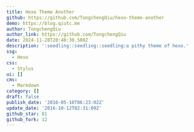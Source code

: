 ```yaml
---
title: Hexo Theme Another
github: https://github.com/TongchengQiu/hexo-theme-another
demo: https://blog.qiutc.me
author: TongchengQiu
author_link: https://github.com/TongchengQiu
date: 2024-11-28T20:40:30.508Z
description: ':seedling::seedling::seedling:a pithy theme of hexo.'
ssg:
  - Hexo
css:
  - Stylus
ui: []
cms:
  - Markdown
category: []
draft: false
publish_date: '2016-05-10T06:23:02Z'
update_date: '2016-10-12T02:31:09Z'
github_star: 81
github_fork: 12
---
```

